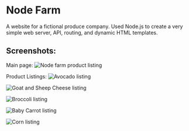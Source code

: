 # Node Farm

A website for a fictional produce company. Used Node.js to create a very simple web server, API, routing, and dynamic HTML templates.

## Screenshots:

Main page:
![Node farm product listing](https://lh3.googleusercontent.com/OJ9cQEVZ7-uxLn3LUo3osdBpERLgqQDRh3UG5wM_6msYHMPxAPlfu-Wu-UY1auDJbnd0r0XPCnwBbi79nZEEe9QyH8Ju4D3s0GEdYcysPNPZDj61NmRQmoU9mbW_v_Efrq6ZckpYFw=w2400)

Product Listings:
![Avocado listing](https://lh3.googleusercontent.com/_t2OIh_1TRkV8dLztS9uog7WAdUy9F1nDsGmCEqnB3w8eOmSvVCbs7x2hobL-ruqcQMm3q6AWPzmxF7GPqeqZD9fyfsMKq4J30fOQm1f5AMzlBfxiBmX_7OTF4lR3s0cZHF-8F-_ow=w2400)

![Goat and Sheep Cheese listing](https://lh3.googleusercontent.com/k1jSQVOiU3o6220KQsf-HDVUDzCGk9zDeqdprX-4IsXAyfm7YhE6Vv_eOxGdBRojjJlTPjXIo3ls_pqdBinFXJEqy19kg6ba2LXdRQCXuhETFEjplCvrVFS5qM3chN0b6N2xrH9cXA=w2400)

![Broccoli listing](https://lh3.googleusercontent.com/9hUq2do8-wqN-d0jw3xX8yz-0I7RZh9HBbGV0FeQCE_zpzPAyOGudrwGw0go03QCyUhQzYsxSk895c5CdbSVXR3h0e_5-NbwjBrbMAE8Bdc1QyUuZo0RJg9f91YMvg_rXDeCKZD04w=w2400)

![Baby Carrot listing](https://lh3.googleusercontent.com/MA1u1lzbbLLNKH6FPS656i7hX39T4h6EAxU3w3_BUlCpAP3kBMVQZt-5U_tjAtaTG6_bgaIo0BjCJ0CA8nF0XdD-ClsiNSyTdpT2CE-7OvGcjIkfuXx-iKBLaIyRVPVQ3cfvpG_lyw=w2400)

![Corn listing](https://lh3.googleusercontent.com/IOfyMQe8kSJnO90rZJusqPWWnK2uEuXIwQs7sNV4qk4ptQc02LETea2SAfXdS6ArcviTZ1f7-rGS8IX6N09JWcsP2SFIjfzIUGUw002wF5nlD4raMRj6mRb2WupzMWedBnZGSFdc3g=w2400)
